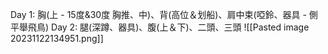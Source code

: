 Day 1: 胸(上 - 15度&30度 胸推、中)、背(高位＆划船)、肩中束(啞鈴、器具 - 側平舉飛鳥)
Day 2: 腿(深蹲、器具)、腹(上＆下)、二頭、三頭
![[Pasted image 20231122134951.png]]
